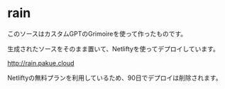# rain

このソースはカスタムGPTのGrimoireを使って作ったものです。

生成されたソースをそのまま置いて、Netliftyを使ってデプロイしています。

http://rain.pakue.cloud

Netliftyの無料プランを利用しているため、90日でデプロイは削除されます。

